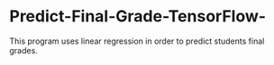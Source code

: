# Predict-Final-Grade-TensorFlow-

This program uses linear regression in order to predict students final grades.
